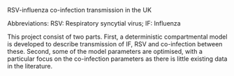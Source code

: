 RSV-influenza co-infection transmission in the UK

Abbreviations: RSV: Respiratory syncytial virus; IF: Influenza

This project consist of two parts. 
First, a deterministic compartmental model is developed to describe transmission of IF, RSV and co-infection between these.
Second, some of the model parameters are optimised, with a particular focus on the co-infection parameters as there is little existing data in the literature. 
